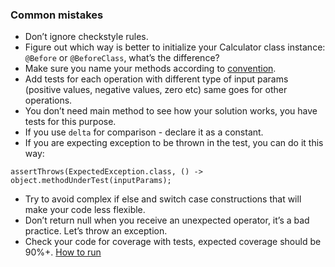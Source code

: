 ### Common mistakes

* Don’t ignore checkstyle rules.
* Figure out which way is better to initialize your Calculator class instance: `@Before` or `@BeforeClass`, what’s the difference?
* Make sure you name your methods according to [convention](https://google.github.io/styleguide/javaguide.html#s5.2.3-method-names).
* Add tests for each operation with different type of input params (positive values, negative values, zero etc) same goes for other operations.
* You don’t need main method to see how your solution works, you have tests for this purpose.
* If you use `delta` for comparison - declare it as a constant.
* If you are expecting exception to be thrown in the test, you can do it this way:  
```
assertThrows(ExpectedException.class, () -> object.methodUnderTest(inputParams);
```
* Try to avoid complex if else and switch case constructions that will make your code less flexible.
* Don’t return null when you receive an unexpected operator, it’s a bad practice. Let’s throw an exception.
* Check your code for coverage with tests, expected coverage should be 90%+. [How to run](https://www.jetbrains.com/help/idea/running-test-with-coverage.html#run-config-with-coverage)
